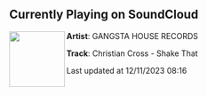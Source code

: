 ## Currently Playing on SoundCloud

[<img align="left" width="100" src="https://i1.sndcdn.com/artworks-br37vOvw2xQ0xLxq-mPfOfA-t500x500.jpg">](https://soundcloud.com/gangstahouserec/christian-cross-shake-that-1?in=gangstahouserec/sets/christian-cross-shake-that-1)

**Artist**: GANGSTA HOUSE RECORDS 

**Track**: Christian Cross - Shake That

Last updated at 12/11/2023 08:16
